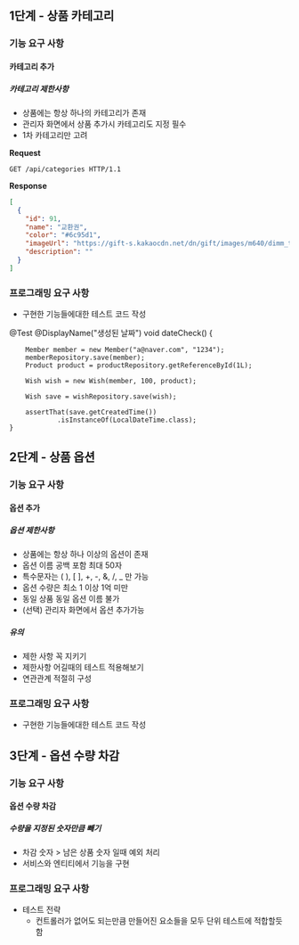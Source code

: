 ## 1단계 - 상품 카테고리
### 기능 요구 사항
#### 카테고리 추가
##### 카테고리 제한사항
- 상품에는 항상 하나의 카테고리가 존재
- 관리자 화면에서 상품 추가시 카테고리도 지정 필수
- 1차 카테고리만 고려

**Request**

`GET /api/categories HTTP/1.1`

**Response**
```json
[
  {
    "id": 91,
    "name": "교환권",
    "color": "#6c95d1",
    "imageUrl": "https://gift-s.kakaocdn.net/dn/gift/images/m640/dimm_theme.png",
    "description": ""
  }
]
```
### 프로그래밍 요구 사항
- 구현한 기능들에대한 테스트 코드 작성

@Test
@DisplayName("생성된 날짜")
void dateCheck() {


        Member member = new Member("a@naver.com", "1234");
        memberRepository.save(member);
        Product product = productRepository.getReferenceById(1L);

        Wish wish = new Wish(member, 100, product);

        Wish save = wishRepository.save(wish);

        assertThat(save.getCreatedTime())
                .isInstanceOf(LocalDateTime.class);
    }
## 2단계 - 상품 옵션
### 기능 요구 사항
#### 옵션 추가
##### 옵션 제한사항
- 상품에는 항상 하나 이상의 옵션이 존재
- 옵션 이름 공백 포함 최대 50자
- 특수문자는 ( ), [ ], +, -, &, /, _ 만 가능
- 옵션 수량은 최소 1 이상 1억 미만
- 동일 상품 동일 옵션 이름 불가
- (선택) 관리자 화면에서 옵션 추가가능

##### 유의
- 제한 사항 꼭 지키기
- 제한사항 어길때의 테스트 적용해보기
- 연관관계 적절히 구성

### 프로그래밍 요구 사항
- 구현한 기능들에대한 테스트 코드 작성

## 3단계 - 옵션 수량 차감
### 기능 요구 사항
#### 옵션 수량 차감
##### 수량을 지정된 숫자만큼 빼기
- 차감 숫자 > 남은 상품 숫자 일때 예외 처리
- 서비스와 엔티티에서 기능을 구현

### 프로그래밍 요구 사항
- 테스트 전략
  - 컨트롤러가 없어도 되는만큼 만들어진 요소들을 모두 단위 테스트에 적합할듯함

